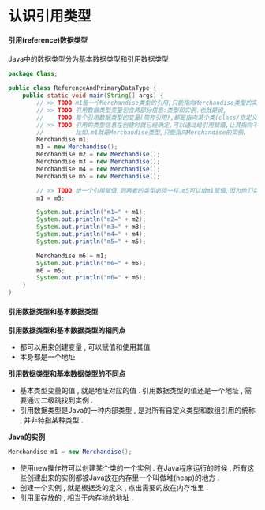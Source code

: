 # 认识引用类型

#### 引用\(reference\)数据类型

Java中的数据类型分为基本数据类型和引用数据类型

```java
package Class;

public class ReferenceAndPrimaryDataType {
    public static void main(String[] args) {
        // >> TODO m1是一个Merchandise类型的引用,只能指向Merchandise类型的实例
        // >> TODO 引用数据类型变量包含两部分信息:类型和实例.也就是说,
        //    TODO 每个引用数据类型的变量(简称引用),都是指向某个类(class/自定义类型)
        // >> TODO 引用的类型信息在创建时就已经确定,可以通过给引用赋值,让其指向不同的实例.
        //         比如,m1就是Merchandise类型,只能指向Merchandise的实例.
        Merchandise m1;
        m1 = new Merchandise();
        Merchandise m2 = new Merchandise();
        Merchandise m3 = new Merchandise();
        Merchandise m4 = new Merchandise();
        Merchandise m5 = new Merchandise();

        // >> TODO 给一个引用赋值,则两者的类型必须一样.m5可以给m1赋值,因为他们类型是一样的.
        m1 = m5;

        System.out.println("m1=" + m1);
        System.out.println("m2=" + m2);
        System.out.println("m3=" + m3);
        System.out.println("m4=" + m4);
        System.out.println("m5=" + m5);

        Merchandise m6 = m1;
        System.out.println("m6=" + m6);
        m6 = m5;
        System.out.println("m6=" + m6);
    }
}
```

#### 引用数据类型和基本数据类型

**引用数据类型和基本数据类型的相同点**

* 都可以用来创建变量 , 可以赋值和使用其值
* 本身都是一个地址

**引用数据类型和基本数据类型的不同点**

* 基本类型变量的值 , 就是地址对应的值 . 引用数据类型的值还是一个地址 , 需要通过二级跳找到实例 .
* 引用数据类型是Java的一种内部类型 , 是对所有自定义类型和数组引用的统称 , 并非特指某种类型 .  

**Java的实例**

```java
Merchandise m1 = new Merchandise();
```

* 使用new操作符可以创建某个类的一个实例 . 在Java程序运行的时候 , 所有这些创建出来的实例都被Java放在内存里一个叫做堆\(heap\)的地方 . 
* 创建一个实例 , 就是根据类的定义 , 点出需要的放在内存堆里 . 
* 引用里存放的 , 相当于内存地的地址 . 



